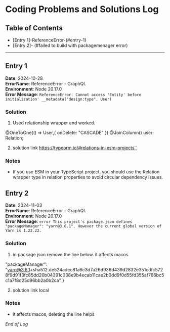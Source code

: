 # Coding Problems and Solutions Log

## Table of Contents
- [Entry 1]-ReferenceError-(#entry-1)
- [Entry 2]- (#failed to build with packagemenager error)

---

## Entry 1
**Date**: 2024-10-28  
**ErrorName**: ReferenceError - GraphQl.  
**Environment**: Node 20.17.0  
**Error Message**: `ReferenceError: Cannot access 'Entity' before initialization' __metadata("design:type", User) `  

### Solution
1. Used relationship wrapper and worked.

 @OneToOne(() => User,{ onDelete: "CASCADE" })
  @JoinColumn()
  user: Relation<User>;

2. solution link  https://typeorm.io/#relations-in-esm-projects``

### Notes
- If you use ESM in your TypeScript project, you should use the Relation wrapper type in relation properties to avoid circular dependency issues.


## Entry 2
**Date**: 2024-11-03  
**ErrorName**: ReferenceError - GraphQl.  
**Environment**: Node 20.17.0  
**Error Message**: `error This project's package.json defines "packageManager": "yarn@3.6.1". However the current global version of Yarn is 1.22.22.`  

### Solution
1. in package json remove the line below. it affects macos


  "packageManager": "yarn@3.6.1+sha512.de524adec81a6c3d7a26d936d439d2832e351cdfc5728f9d91f3fc85dd20b04391c038e9b4ecab11cae2b0dd9f0d55fd355af766bc5c1a7f8d25d96bb2a0b2ca"
}

2. solution link  local

### Notes
- it affects macos, deleting the line helps


*End of Log*